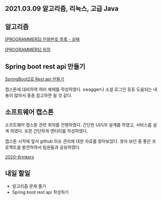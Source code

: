 ## 2021.03.09 알고리즘, 리눅스, 고급 Java

## 알고리즘

[[PROGRAMMERS] 전화번호 목록 - 실패](https://hyeonic.tistory.com/161)

[[PROGRAMMERS] 위장](https://hyeonic.tistory.com/162)

## Spring boot rest api 만들기

[SpringBoot2로 Rest api 만들기](https://daddyprogrammer.org/post/series/springboot2-make-rest-api/)

캡스톤에 대비하여 여러 예제를 작성하였다. swagger나 소셜 로그인 등등 도움되는 내용이 많아서 종종 참고하면 될 것 같다.

## 소프트웨어 캡스톤 

소프트웨어 캡스톤 관련 회의를 진행하였다. 간단한 UI/UX 설계를 하였고, 서비스를 설계 하였다. 또한 간단하게 엔티티를 작성하였다.

캡스톤 시작에 앞서 github 이슈 관리에 대한 자료를 찾아보았다. 찾아 보던 중 좋은 프로젝트를 발견하여서 팀원들과 공유하였다.

[2020-6rinkers](https://github.com/woowacourse-teams/2020-6rinkers)

## 내일 할일
 - 알고리즘 문제 풀기
 - Spring boot rest api 작성하기